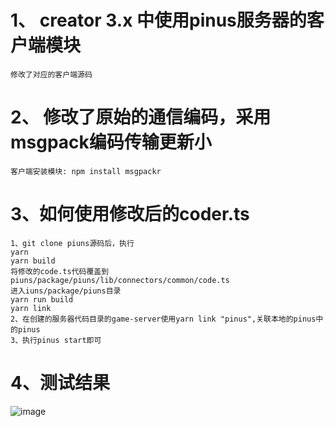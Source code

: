 # 1、 creator 3.x  中使用pinus服务器的客户端模块
```
修改了对应的客户端源码
```
# 2、 修改了原始的通信编码，采用msgpack编码传输更新小
```
客户端安装模块: npm install msgpackr
```
# 3、如何使用修改后的coder.ts
```
1、git clone piuns源码后，执行
yarn
yarn build
将修改的code.ts代码覆盖到piuns/package/piuns/lib/connectors/common/code.ts
进入iuns/package/piuns目录
yarn run build
yarn link
2、在创建的服务器代码目录的game-server使用yarn link "pinus",关联本地的pinus中的pinus
3、执行pinus start即可
```
# 4、测试结果
![image](https://github.com/lyndev/pinus-test-ccc3.8/assets/14561386/58d99e13-d8f0-458b-a1cc-832805e6a56f)
